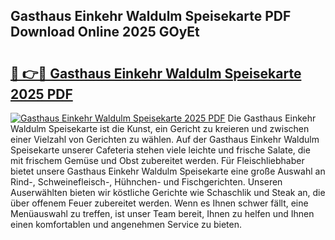 ## Gasthaus Einkehr Waldulm Speisekarte PDF Download Online 2025 GOyEt

# <h2><a href="http://gc7azf.nevu.top/?p=Gasthaus+Einkehr+Waldulm+Speisekarte">🔗 👉🔴 Gasthaus Einkehr Waldulm Speisekarte 2025 PDF</a></h2>

[![Gasthaus Einkehr Waldulm Speisekarte 2025 PDF](https://i.imgur.com/dBaPXMq.png)](http://gc7azf.nevu.top/?p=Gasthaus+Einkehr+Waldulm+Speisekarte)
Die Gasthaus Einkehr Waldulm Speisekarte ist die Kunst, ein Gericht zu kreieren und zwischen einer Vielzahl von Gerichten zu wählen. Auf der Gasthaus Einkehr Waldulm Speisekarte unserer Cafeteria stehen viele leichte und frische Salate, die mit frischem Gemüse und Obst zubereitet werden. Für Fleischliebhaber bietet unsere Gasthaus Einkehr Waldulm Speisekarte eine große Auswahl an Rind-, Schweinefleisch-, Hühnchen- und Fischgerichten. Unseren Auserwählten bieten wir köstliche Gerichte wie Schaschlik und Steak an, die über offenem Feuer zubereitet werden. Wenn es Ihnen schwer fällt, eine Menüauswahl zu treffen, ist unser Team bereit, Ihnen zu helfen und Ihnen einen komfortablen und angenehmen Service zu bieten.
